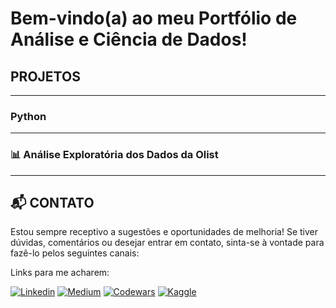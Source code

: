 # Bem-vindo(a) ao meu Portfólio de Análise e Ciência de Dados!

## PROJETOS
_______________
### Python
_______________
### 📊 Análise Exploratória dos Dados da Olist





_______________
## 📬 CONTATO
Estou sempre receptivo a sugestões e oportunidades de melhoria! Se tiver dúvidas, comentários ou desejar entrar em contato, sinta-se à vontade para fazê-lo pelos seguintes canais:

Links para me acharem:

[![Linkedin](https://img.shields.io/badge/LinkedIn-0077B5?style=for-the-badge&logo=linkedin&logoColor=white)](https://www.linkedin.com/in/hiagosacciloto/)
[![Medium](https://img.shields.io/badge/Medium-12100E?style=for-the-badge&logo=medium&logoColor=white)](https://medium.com/@hiago.sacciloto)
[![Codewars](https://img.shields.io/badge/Codewars-B1361E?style=for-the-badge&logo=Codewars&logoColor=white)](https://www.codewars.com/users/Hiagosacciloto)
[![Kaggle](https://img.shields.io/badge/Kaggle-20BEFF?style=for-the-badge&logo=Kaggle&logoColor=white)](https://www.kaggle.com/hiagosacciloto)
